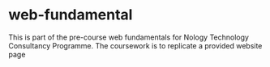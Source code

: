 # web-fundamental

This is part of the pre-course web fundamentals for Nology Technology Consultancy Programme.
The coursework is to replicate a provided website page
